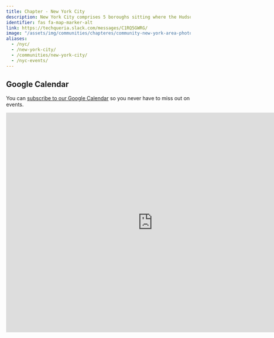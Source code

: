 ```yaml
---
title: Chapter - New York City
description: New York City comprises 5 boroughs sitting where the Hudson River meets the Atlantic Ocean.
identifier: fas fa-map-marker-alt
link: https://techqueria.slack.com/messages/C1RQ5GWRG/
image: "/assets/img/communities/chapteres/community-new-york-area-photo.jpg"
aliases:
  - /nyc/
  - /new-york-city/
  - /communities/new-york-city/
  - /nyc-events/
---
```


## Google Calendar

You can [subscribe to our Google Calendar](https://calendar.google.com/calendar/r?cid=dvidsilva.com_eieh0fli3i3nheb8j8naav4tco@group.calendar.google.com) so you never have to miss out on events.

<iframe src="https://calendar.google.com/calendar/embed?height=600&amp;wkst=2&amp;bgcolor=%23FFFFFF&amp;src=dvidsilva.com_eieh0fli3i3nheb8j8naav4tco%40group.calendar.google.com&amp;color=%238D6F47&amp;ctz=America%2FLos_Angeles" style="border-width:0" width="800" height="600" frameborder="0" scrolling="no"></iframe>
